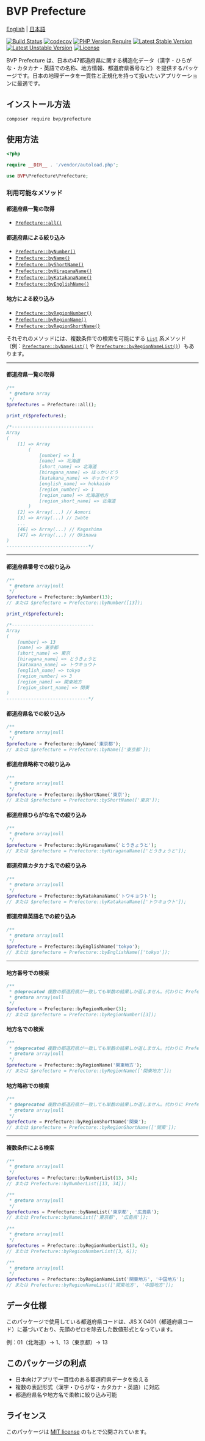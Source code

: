 # BVP Prefecture

[English](./README.md) | [日本語](./README_ja.md)

[![Build Status](https://github.com/shimomo/bvp-prefecture/workflows/Tests/badge.svg)](https://github.com/shimomo/bvp-prefecture/actions?query=workflow%3Atests)
[![codecov](https://codecov.io/gh/shimomo/bvp-prefecture/graph/badge.svg?token=6DECMJOHLZ)](https://codecov.io/gh/shimomo/bvp-prefecture)
[![PHP Version Require](https://poser.pugx.org/bvp/prefecture/require/php)](https://packagist.org/packages/bvp/prefecture)
[![Latest Stable Version](https://poser.pugx.org/bvp/prefecture/v/stable)](https://packagist.org/packages/bvp/prefecture)
[![Latest Unstable Version](https://poser.pugx.org/bvp/prefecture/v/unstable)](https://packagist.org/packages/bvp/prefecture)
[![License](https://poser.pugx.org/bvp/prefecture/license)](https://packagist.org/packages/bvp/prefecture)

BVP Prefecture は、日本の47都道府県に関する構造化データ（漢字・ひらがな・カタカナ・英語での名称、地方情報、都道府県番号など）を提供するパッケージです。日本の地理データを一貫性と正規化を持って扱いたいアプリケーションに最適です。

## インストール方法
```bash
composer require bvp/prefecture
```

## 使用方法
```php
<?php

require __DIR__ . '/vendor/autoload.php';

use BVP\Prefecture\Prefecture;
```

### 利用可能なメソッド

#### 都道府県一覧の取得
- [`Prefecture::all()`](#都道府県一覧の取得)

#### 都道府県による絞り込み
- [`Prefecture::byNumber()`](#都道府県番号での絞り込み)
- [`Prefecture::byName()`](#都道府県名での絞り込み)
- [`Prefecture::byShortName()`](#都道府県略称での絞り込み)
- [`Prefecture::byHiraganaName()`](#都道府県ひらがな名での絞り込み)
- [`Prefecture::byKatakanaName()`](#都道府県カタカナ名での絞り込み)
- [`Prefecture::byEnglishName()`](#都道府県英語名での絞り込み)

#### 地方による絞り込み
- [`Prefecture::byRegionNumber()`](#地方番号での検索)
- [`Prefecture::byRegionName()`](#地方名での検索)
- [`Prefecture::byRegionShortName()`](#地方略称での検索)

それぞれのメソッドには、複数条件での検索を可能にする [`List`](#複数条件による検索) 系メソッド（例：[`Prefecture::byNameList()`](#複数条件による検索) や [`Prefecture::byRegionNameList()`](#複数条件による検索)）もあります。

---

#### 都道府県一覧の取得
```php
/**
 * @return array
 */
$prefectures = Prefecture::all();

print_r($prefectures);

/*------------------------------
Array
(
    [1] => Array
        (
            [number] => 1
            [name] => 北海道
            [short_name] => 北海道
            [hiragana_name] => ほっかいどう
            [katakana_name] => ホッカイドウ
            [english_name] => hokkaido
            [region_number] => 1
            [region_name] => 北海道地方
            [region_short_name] => 北海道
        )
    [2] => Array(...) // Aomori
    [3] => Array(...) // Iwate
    ...
    [46] => Array(...) // Kagoshima
    [47] => Array(...) // Okinawa
)
------------------------------*/
```

---

#### 都道府県番号での絞り込み
```php
/**
 * @return array|null
 */
$prefecture = Prefecture::byNumber(13);
// または $prefecture = Prefecture::byNumber([13]);

print_r($prefecture);

/*------------------------------
Array
(
    [number] => 13
    [name] => 東京都
    [short_name] => 東京
    [hiragana_name] => とうきょうと
    [katakana_name] => トウキョウト
    [english_name] => tokyo
    [region_number] => 3
    [region_name] => 関東地方
    [region_short_name] => 関東
)
------------------------------*/
```

#### 都道府県名での絞り込み
```php
/**
 * @return array|null
 */
$prefecture = Prefecture::byName('東京都');
// または $prefecture = Prefecture::byName(['東京都']);
```

#### 都道府県略称での絞り込み
```php
/**
 * @return array|null
 */
$prefecture = Prefecture::byShortName('東京');
// または $prefecture = Prefecture::byShortName(['東京']);
```

#### 都道府県ひらがな名での絞り込み
```php
/**
 * @return array|null
 */
$prefecture = Prefecture::byHiraganaName('とうきょうと');
// または $prefecture = Prefecture::byHiraganaName(['とうきょうと']);
```

#### 都道府県カタカナ名での絞り込み
```php
/**
 * @return array|null
 */
$prefecture = Prefecture::byKatakanaName('トウキョウト');
// または $prefecture = Prefecture::byKatakanaName(['トウキョウト']);
```

#### 都道府県英語名での絞り込み
```php
/**
 * @return array|null
 */
$prefecture = Prefecture::byEnglishName('tokyo');
// または $prefecture = Prefecture::byEnglishName(['tokyo']);
```

---

#### 地方番号での検索
```php
/**
 * @deprecated 複数の都道府県が一致しても単数の結果しか返しません。代わりに Prefecture::byRegionNumberList() を使用してください。
 * @return array|null
 */
$prefecture = Prefecture::byRegionNumber(3);
// または $prefecture = Prefecture::byRegionNumber([3]);
```

#### 地方名での検索
```php
/**
 * @deprecated 複数の都道府県が一致しても単数の結果しか返しません。代わりに Prefecture::byRegionNameList() を使用してください。
 * @return array|null
 */
$prefecture = Prefecture::byRegionName('関東地方');
// または $prefecture = Prefecture::byRegionName(['関東地方']);
```

#### 地方略称での検索
```php
/**
 * @deprecated 複数の都道府県が一致しても単数の結果しか返しません。代わりに Prefecture::byRegionShortNameList() を使用してください。
 * @return array|null
 */
$prefecture = Prefecture::byRegionShortName('関東');
// または $prefecture = Prefecture::byRegionShortName(['関東']);
```

---

#### 複数条件による検索
```php
/**
 * @return array|null
 */
$prefectures = Prefecture::byNumberList(13, 34);
// または Prefecture::byNumberList([13, 34]);

/**
 * @return array|null
 */
$prefectures = Prefecture::byNameList('東京都', '広島県');
// または Prefecture::byNameList(['東京都', '広島県']);

/**
 * @return array|null
 */
$prefectures = Prefecture::byRegionNumberList(3, 6);
// または Prefecture::byRegionNumberList([3, 6]);

/**
 * @return array|null
 */
$prefectures = Prefecture::byRegionNameList('関東地方', '中国地方');
// または Prefecture::byRegionNameList(['関東地方', '中国地方']);
```

## データ仕様
このパッケージで使用している都道府県コードは、JIS X 0401（都道府県コード）に基づいており、先頭のゼロを除去した数値形式となっています。

例：01（北海道）→ 1、13（東京都）→ 13

## このパッケージの利点
- 日本向けアプリで一貫性のある都道府県データを扱える
- 複数の表記形式（漢字・ひらがな・カタカナ・英語）に対応
- 都道府県名や地方名で柔軟に絞り込み可能

## ライセンス
このパッケージは [MIT license](LICENSE) のもとで公開されています。
